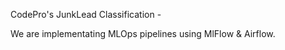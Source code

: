 CodePro's JunkLead Classification - 

We are implementating MLOps pipelines using MlFlow & Airflow.  